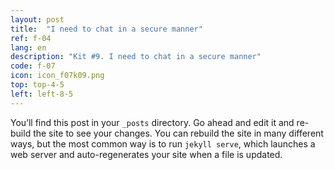 ```yaml
---
layout: post
title:  "I need to chat in a secure manner"
ref: f-04
lang: en
description: "Kit #9. I need to chat in a secure manner"
code: f-07
icon: icon_f07k09.png
top: top-4-5
left: left-8-5
---
```

You’ll find this post in your `_posts` directory. Go ahead and edit it and re-build the site to see your changes. You can rebuild the site in many different ways, but the most common way is to run `jekyll serve`, which launches a web server and auto-regenerates your site when a file is updated.